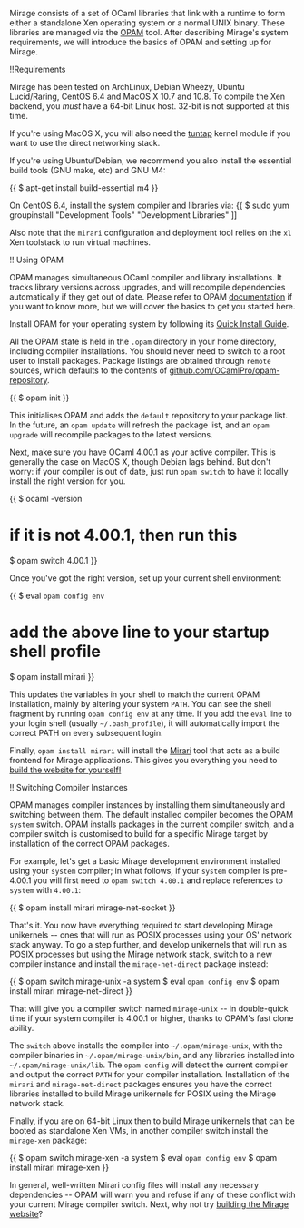 Mirage consists of a set of OCaml libraries that link with a runtime to form either a standalone Xen operating system or a normal UNIX binary. These libraries are managed via the [OPAM](http://opam.ocamlpro.com) tool. After describing Mirage's system requirements, we will introduce the basics of OPAM and setting up for Mirage. 

!!Requirements

Mirage has been tested on ArchLinux, Debian Wheezy, Ubuntu Lucid/Raring, CentOS 6.4 and MacOS X 10.7 and 10.8. To compile the Xen backend, you *must* have a 64-bit Linux host. 32-bit is not supported at this time.

If you're using MacOS X, you will also need the [tuntap](http://tuntaposx.sourceforge.net/) kernel module if you want to use the direct networking stack.

If you're using Ubuntu/Debian, we recommend you also install the essential build tools (GNU make, etc) and GNU M4:

{{
$ apt-get install build-essential m4
}}

On CentOS 6.4, install the system compiler and libraries via:
{{
$ sudo yum groupinstall "Development Tools" "Development Libraries"
]]

Also note that the `mirari` configuration and deployment tool relies on the `xl` Xen toolstack to run virtual machines.

!! Using OPAM

OPAM manages simultaneous OCaml compiler and library installations. It tracks library versions across upgrades, and will recompile dependencies automatically if they get out of date. Please refer to OPAM [documentation](https://opam.ocamlpro.com) if you want to know more, but we will cover the basics to get you started here.

Install OPAM for your operating system by following its [Quick Install Guide](http://opam.ocamlpro.com/doc/Quick_Install.html).

All the OPAM state is held in the `.opam` directory in your home directory, including compiler installations. You should never need to switch to a root user to install packages. Package listings are obtained through `remote` sources, which defaults to the contents of [github.com/OCamlPro/opam-repository](http://github.com/OCamlPro/opam-repository).

{{
$ opam init
}}

This initialises OPAM and adds the `default` repository to your package list. In the future, an `opam update` will refresh the package list, and an `opam upgrade` will recompile packages to the latest versions.

Next, make sure you have OCaml 4.00.1 as your active compiler. This is
generally the case on MacOS X, though Debian lags behind. But don't worry: if your compiler is out of date, just run `opam switch` to have it locally install the right version for you.

{{
$ ocaml -version
# if it is not 4.00.1, then run this
$ opam switch 4.00.1
}}

Once you've got the right version, set up your current shell environment:

{{
$ eval `opam config env`
# add the above line to your startup shell profile
$ opam install mirari
}}

This updates the variables in your shell to match the current OPAM installation, mainly by altering your system `PATH`. You can see the shell fragment by running `opam config env` at any time. If you add the `eval` line to your login shell (usually `~/.bash_profile`), it will automatically import the correct PATH on every subsequent login.

Finally, `opam install mirari` will install the [Mirari](https://github.com/mirage/mirari) tool that acts as a build frontend for Mirage applications. This gives you everything you need to [build the website for yourself!](/wiki/mirage-www)

!! Switching Compiler Instances

OPAM manages compiler instances by installing them simultaneously and
switching between them. The default installed compiler becomes the OPAM
`system` switch. OPAM installs packages in the current compiler switch, and a
compiler switch is customised to build for a specific Mirage target by
installation of the correct OPAM packages. 

For example, let's get a basic Mirage development environment installed using
your `system` compiler; in what follows,  if your `system` compiler is
pre-4.00.1 you will first need to `opam switch 4.00.1` and replace references
to `system` with `4.00.1`:

{{
$ opam install mirari mirage-net-socket
}}

That's it. You now have everything required to start developing Mirage unikernels -- ones that will run as POSIX processes using your OS' network stack anyway. To go a step further, and develop unikernels that will run as POSIX processes but using the Mirage network stack, switch to a new compiler instance and install the `mirage-net-direct` package instead:

{{
$ opam switch mirage-unix -a system
$ eval `opam config env`
$ opam install mirari mirage-net-direct
}}

That will give you a compiler switch named `mirage-unix` -- in double-quick time if your system compiler is 4.00.1 or higher, thanks to OPAM's fast clone ability.

The `switch` above installs the compiler into `~/.opam/mirage-unix`, with the compiler binaries in `~/.opam/mirage-unix/bin`, and any libraries installed into `~/.opam/mirage-unix/lib`. The `opam config` will detect the current compiler and output the correct `PATH` for your compiler installation. Installation of the `mirari` and `mirage-net-direct` packages ensures you have the correct libraries installed to build Mirage unikernels for POSIX using the Mirage network stack.

Finally, if you are on 64-bit Linux then to build Mirage unikernels that can be booted as standalone Xen VMs, in another compiler switch install the `mirage-xen` package:

{{
$ opam switch mirage-xen -a system
$ eval `opam config env`
$ opam install mirari mirage-xen
}}

In general, well-written Mirari config files will install any necessary dependencies -- OPAM will warn you and refuse if any of these conflict with your current Mirage compiler switch. Next, why not try [building the Mirage website](/wiki/mirage-www)?

